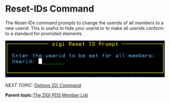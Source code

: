 # Reset-IDs Command

The Reset-IDs command prompts to change the userids of all members to a new userid. This is useful to hide your userid or to make all userids conform to a standard for promoted elements.

![](media/g_reset_ID_command.png)

*NEXT TOPIC:* [Options \(O\) Command](r_options_o_command.md)

**Parent topic:**[The ZIGI PDS Member List](c_the_zigi_pds_member_list.md)

